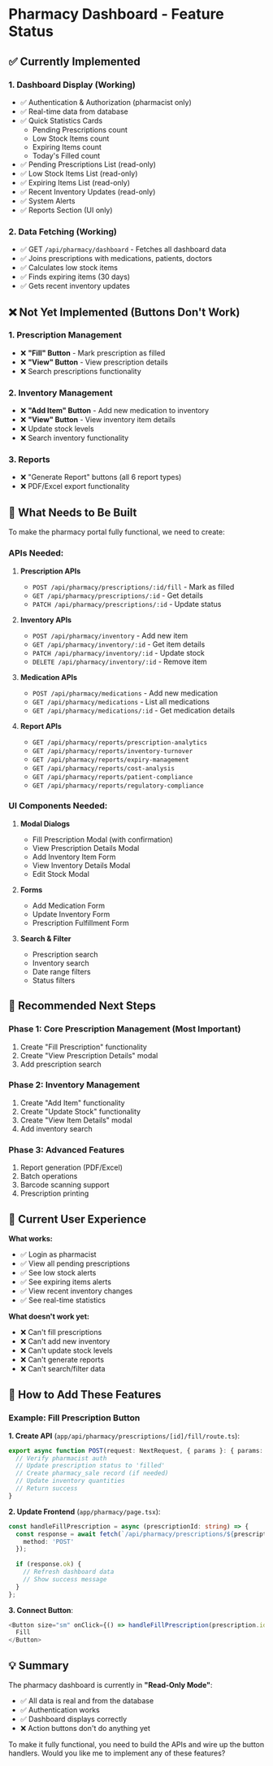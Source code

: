 # Pharmacy Dashboard - Feature Status

## ✅ **Currently Implemented**

### 1. **Dashboard Display** (Working)
- ✅ Authentication & Authorization (pharmacist only)
- ✅ Real-time data from database
- ✅ Quick Statistics Cards
  - Pending Prescriptions count
  - Low Stock Items count
  - Expiring Items count
  - Today's Filled count
- ✅ Pending Prescriptions List (read-only)
- ✅ Low Stock Items List (read-only)
- ✅ Expiring Items List (read-only)
- ✅ Recent Inventory Updates (read-only)
- ✅ System Alerts
- ✅ Reports Section (UI only)

### 2. **Data Fetching** (Working)
- ✅ GET `/api/pharmacy/dashboard` - Fetches all dashboard data
- ✅ Joins prescriptions with medications, patients, doctors
- ✅ Calculates low stock items
- ✅ Finds expiring items (30 days)
- ✅ Gets recent inventory updates

## ❌ **Not Yet Implemented** (Buttons Don't Work)

### 1. **Prescription Management**
- ❌ **"Fill" Button** - Mark prescription as filled
- ❌ **"View" Button** - View prescription details
- ❌ Search prescriptions functionality

### 2. **Inventory Management**
- ❌ **"Add Item" Button** - Add new medication to inventory
- ❌ **"View" Button** - View inventory item details
- ❌ Update stock levels
- ❌ Search inventory functionality

### 3. **Reports**
- ❌ "Generate Report" buttons (all 6 report types)
- ❌ PDF/Excel export functionality

## 🔧 **What Needs to Be Built**

To make the pharmacy portal fully functional, we need to create:

### **APIs Needed:**

1. **Prescription APIs**
   - `POST /api/pharmacy/prescriptions/:id/fill` - Mark as filled
   - `GET /api/pharmacy/prescriptions/:id` - Get details
   - `PATCH /api/pharmacy/prescriptions/:id` - Update status

2. **Inventory APIs**
   - `POST /api/pharmacy/inventory` - Add new item
   - `GET /api/pharmacy/inventory/:id` - Get item details
   - `PATCH /api/pharmacy/inventory/:id` - Update stock
   - `DELETE /api/pharmacy/inventory/:id` - Remove item

3. **Medication APIs**
   - `POST /api/pharmacy/medications` - Add new medication
   - `GET /api/pharmacy/medications` - List all medications
   - `GET /api/pharmacy/medications/:id` - Get medication details

4. **Report APIs**
   - `GET /api/pharmacy/reports/prescription-analytics`
   - `GET /api/pharmacy/reports/inventory-turnover`
   - `GET /api/pharmacy/reports/expiry-management`
   - `GET /api/pharmacy/reports/cost-analysis`
   - `GET /api/pharmacy/reports/patient-compliance`
   - `GET /api/pharmacy/reports/regulatory-compliance`

### **UI Components Needed:**

1. **Modal Dialogs**
   - Fill Prescription Modal (with confirmation)
   - View Prescription Details Modal
   - Add Inventory Item Form
   - View Inventory Details Modal
   - Edit Stock Modal

2. **Forms**
   - Add Medication Form
   - Update Inventory Form
   - Prescription Fulfillment Form

3. **Search & Filter**
   - Prescription search
   - Inventory search
   - Date range filters
   - Status filters

## 🎯 **Recommended Next Steps**

### **Phase 1: Core Prescription Management** (Most Important)
1. Create "Fill Prescription" functionality
2. Create "View Prescription Details" modal
3. Add prescription search

### **Phase 2: Inventory Management**
1. Create "Add Item" functionality
2. Create "Update Stock" functionality
3. Create "View Item Details" modal
4. Add inventory search

### **Phase 3: Advanced Features**
1. Report generation (PDF/Excel)
2. Batch operations
3. Barcode scanning support
4. Prescription printing

## 📝 **Current User Experience**

**What works:**
- ✅ Login as pharmacist
- ✅ View all pending prescriptions
- ✅ See low stock alerts
- ✅ See expiring items alerts
- ✅ View recent inventory changes
- ✅ See real-time statistics

**What doesn't work yet:**
- ❌ Can't fill prescriptions
- ❌ Can't add new inventory
- ❌ Can't update stock levels
- ❌ Can't generate reports
- ❌ Can't search/filter data

## 🚀 **How to Add These Features**

### Example: Fill Prescription Button

**1. Create API** (`app/api/pharmacy/prescriptions/[id]/fill/route.ts`):
```typescript
export async function POST(request: NextRequest, { params }: { params: { id: string } }) {
  // Verify pharmacist auth
  // Update prescription status to 'filled'
  // Create pharmacy_sale record (if needed)
  // Update inventory quantities
  // Return success
}
```

**2. Update Frontend** (`app/pharmacy/page.tsx`):
```typescript
const handleFillPrescription = async (prescriptionId: string) => {
  const response = await fetch(`/api/pharmacy/prescriptions/${prescriptionId}/fill`, {
    method: 'POST'
  });
  
  if (response.ok) {
    // Refresh dashboard data
    // Show success message
  }
};
```

**3. Connect Button**:
```typescript
<Button size="sm" onClick={() => handleFillPrescription(prescription.id)}>
  Fill
</Button>
```

## 💡 **Summary**

The pharmacy dashboard is currently in **"Read-Only Mode"**:
- ✅ All data is real and from the database
- ✅ Authentication works
- ✅ Dashboard displays correctly
- ❌ Action buttons don't do anything yet

To make it fully functional, you need to build the APIs and wire up the button handlers. Would you like me to implement any of these features? 